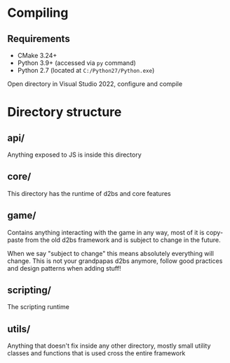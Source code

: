 # Compiling

## Requirements

- CMake 3.24+
- Python 3.9+ (accessed via `py` command)
- Python 2.7 (located at `C:/Python27/Python.exe`)

Open directory in Visual Studio 2022, configure and compile

# Directory structure

## api/

Anything exposed to JS is inside this directory

## core/

This directory has the runtime of d2bs and core features

## game/

Contains anything interacting with the game in any way, most of it is copy-paste from the old d2bs framework and is subject to change in the future.

When we say "subject to change" this means absolutely everything will change. This is not your grandpapas d2bs anymore, follow good practices and design patterns when adding stuff!

## scripting/

The scripting runtime

## utils/

Anything that doesn't fix inside any other directory, mostly small utility classes and functions that is used cross the entire framework
